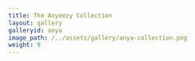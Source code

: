 ```yaml
---
title: The Anyeezy Collection
layout: gallery
galleryid: anya
image_path: /../assets/gallery/anya-collection.png
weight: 9
---
```

